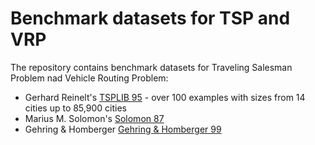 # Benchmark datasets for TSP and VRP

The repository contains benchmark datasets for Traveling Salesman Problem nad Vehicle Routing Problem:
 
 * Gerhard Reinelt's [TSPLIB 95](./tsplib) - over 100 examples with sizes from 14 cities up to 85,900 cities
 * Marius M. Solomon's [Solomon 87](./solomon)
 * Gehring & Homberger [Gehring & Homberger 99](./homberger)

